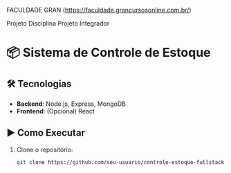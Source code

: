 FACULDADE GRAN (https://faculdade.grancursosonline.com.br/)

Projeto Disciplina Projeto Integrador

# 📦 Sistema de Controle de Estoque

## 🛠️ Tecnologias
- **Backend**: Node.js, Express, MongoDB
- **Frontend**: (Opcional) React

## ▶️ Como Executar
1. Clone o repositório:
   ```bash
   git clone https://github.com/seu-usuario/controle-estoque-fullstack.git
   
   
